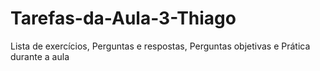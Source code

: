 # Tarefas-da-Aula-3-Thiago
Lista de exercícios, Perguntas e respostas, Perguntas objetivas e Prática durante a aula
